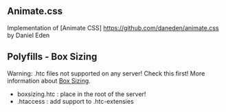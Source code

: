 ## Animate.css

Implementation of [Animate CSS] https://github.com/daneden/animate.css by Daniel Eden

## Polyfills - Box Sizing

Warning: .htc files not supported on any server! Check this first! More information about [Box Sizing](https://github.com/Schepp/box-sizing-polyfill).

* boxsizing.htc : place in the root of the server!
* .htaccess 	: add support to .htc-extensies